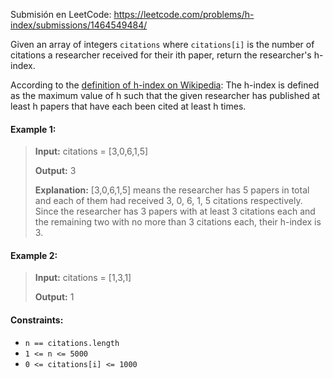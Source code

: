 Submisión en LeetCode: https://leetcode.com/problems/h-index/submissions/1464549484/

Given an array of integers `citations` where `citations[i]` is the number of citations a researcher received for their ith paper, return the researcher's h-index.

According to the [definition of h-index on Wikipedia](https://en.wikipedia.org/wiki/H-index): The h-index is defined as the maximum value of h such that the given researcher has published at least h papers that have each been cited at least h times.

#### Example 1:
> **Input:** citations = [3,0,6,1,5]
>
> **Output:** 3
>
> **Explanation:** [3,0,6,1,5] means the researcher has 5 papers in total and each of them had received 3, 0, 6, 1, 5 citations respectively.
>Since the researcher has 3 papers with at least 3 citations each and the remaining two with no more than 3 citations each, their h-index is 3.

#### Example 2:

> **Input:** citations = [1,3,1]
>
> **Output:** 1

 

#### Constraints:
- `n == citations.length`
- `1 <= n <= 5000`
- `0 <= citations[i] <= 1000`

